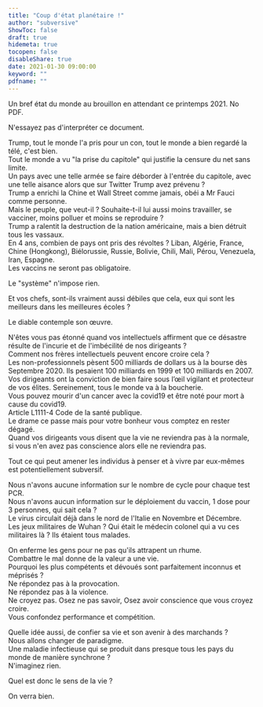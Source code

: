```yaml
---
title: "Coup d'état planétaire !"
author: "subversive"
ShowToc: false
draft: true
hidemeta: true
tocopen: false
disableShare: true
date: 2021-01-30 09:00:00
keyword: ""
pdfname: ""
---
```


Un bref état du monde au brouillon en attendant ce printemps 2021. No PDF.

N'essayez pas d'interpréter ce document.

<!--more-->

Trump, tout le monde l'a pris pour un con, tout le monde a bien regardé la télé, c'est bien.  
Tout le monde a vu "la prise du capitole" qui justifie la censure du net sans limite.  
Un pays avec une telle armée se faire déborder à l'entrée du capitole, avec une telle aisance alors que sur Twitter Trump avez prévenu ?  
Trump a enrichi la Chine et Wall Street comme jamais, obéi a Mr Fauci comme personne.  
Mais le peuple, que veut-il ? Souhaite-t-il lui aussi moins travailler, se vacciner, moins polluer et moins se reproduire ?  
Trump a ralentit la destruction de la nation américaine, mais a bien détruit tous les vassaux.  
En 4 ans, combien de pays ont pris des révoltes ? Liban, Algérie, France, Chine (Hongkong), Biélorussie, Russie, Bolivie, Chili, Mali, Pérou, Venezuela, Iran, Espagne.  
Les vaccins ne seront pas obligatoire.

Le "système" n'impose rien.

Et vos chefs, sont-ils vraiment aussi débiles que cela, eux qui sont les meilleurs dans les meilleures écoles ?

Le diable contemple son œuvre.

N'êtes vous pas étonné quand vos intellectuels affirment que ce désastre résulte de l'incurie et de l'imbécilité de nos dirigeants ?  
Comment nos frères intellectuels peuvent encore croire cela ?  
Les non-professionnels pèsent 500 milliards de dollars us à la bourse dès Septembre 2020.
Ils pesaient 100 milliards en 1999 et 100 milliards en 2007.  
Vos dirigeants ont la conviction de bien faire sous l’œil vigilant et protecteur de vos élites. Sereinement, tous le monde va à la boucherie.  
Vous pouvez mourir d'un cancer avec la covid19 et être noté pour mort à cause du covid19.  
Article L1111-4 Code de la santé publique.  
Le drame ce passe mais pour votre bonheur vous comptez en rester dégagé.  
Quand vos dirigeants vous disent que la vie ne reviendra pas à la normale, si vous n'en avez pas conscience alors elle ne reviendra pas.  

Tout ce qui peut amener les individus à penser et à vivre par eux-mêmes est potentiellement subversif.

Nous n'avons aucune information sur le nombre de cycle pour chaque test PCR.  
Nous n'avons aucun information sur le déploiement du vaccin, 1 dose pour 3 personnes, qui sait cela ?  
Le virus circulait déjà dans le nord de l'Italie en Novembre et Décembre.  
Les jeux militaires de Wuhan ? Qui était le médecin colonel qui a vu ces militaires là ? Ils étaient tous malades.  

On enferme les gens pour ne pas qu'ils attrapent un rhume.  
Combattre le mal donne de la valeur a une vie.  
Pourquoi les plus compétents et dévoués sont parfaitement inconnus et méprisés ?  
Ne répondez pas à la provocation.  
Ne répondez pas à la violence.  
Ne croyez pas. Osez ne pas savoir, Osez avoir conscience que vous croyez croire.  
Vous confondez performance et compétition.  

Quelle idée aussi, de confier sa vie et son avenir à des marchands ?  
Nous allons changer de paradigme.  
Une maladie infectieuse qui se produit dans presque tous les pays du monde de manière synchrone ?  
N'imaginez rien.

Quel est donc le sens de la vie ?  

On verra bien.